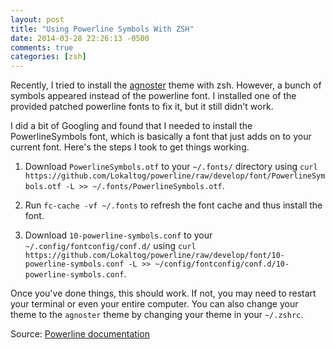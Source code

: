 ```yaml
---
layout: post
title: "Using Powerline Symbols With ZSH"
date: 2014-03-28 22:26:13 -0500
comments: true
categories: [zsh]
---
```


Recently, I tried to install the [agnoster](https://gist.github.com/agnoster/3712874) theme with zsh. However, a bunch of symbols appeared instead of the powerline font. I installed one of the provided patched powerline fonts to fix it, but it still didn't work.

I did a bit of Googling and found that I needed to install the PowerlineSymbols font, which is basically a font that just adds on to your current font. Here's the steps I took to get things working.

1. Download `PowerlineSymbols.otf` to your `~/.fonts/` directory using `curl https://github.com/Lokaltog/powerline/raw/develop/font/PowerlineSymbols.otf -L >> ~/.fonts/PowerlineSymbols.otf`.

2. Run `fc-cache -vf ~/.fonts` to refresh the font cache and thus install the font.

3. Download `10-powerline-symbols.conf` to your `~/.config/fontconfig/conf.d/` using `curl https://github.com/Lokaltog/powerline/raw/develop/font/10-powerline-symbols.conf -L >> ~/config/fontconfig/conf.d/10-powerline-symbols.conf`.

Once you've done things, this should work. If not, you may need to restart your terminal or even your entire computer. You can also change your theme to the `agnoster` theme by changing your theme in your `~/.zshrc`.

Source: [Powerline documentation](http://powerline.readthedocs.org/en/latest/installation/linux.html)
